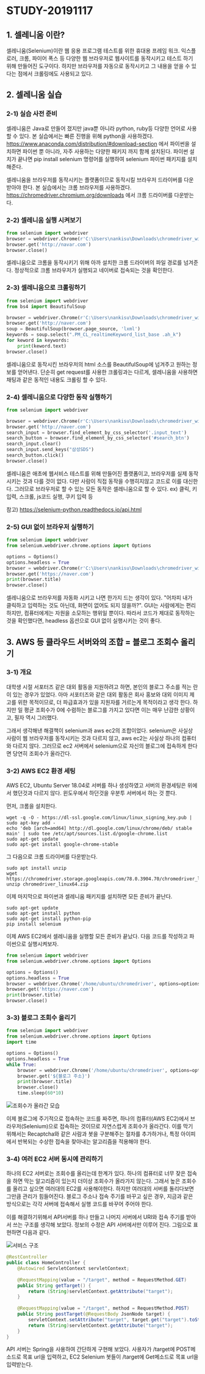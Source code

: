# STUDY-20191117

## 1. 셀레니움 이란?
셀레니움(Selenium)이란 웹 응용 프로그램 테스트를 위한 휴대용 프레임 워크. 익스플로러, 크롬, 파이어 폭스 등 다양한 웹 브라우저로 웹사이트를 동작시키고 테스트 하기 위해 만들어진 도구이다. 하지만 브라우저를 자동으로 동작시키고 그 내용을 얻을 수 있다는 점에서 크롤링에도 사용되고 있다.

## 2. 셀레니움 실습
### 2-1) 실습 사전 준비
셀레니움은 Java로 만들어 졌지만 java뿐 아니라 python, ruby등 다양한 언어로 사용할 수 있다. 본 실습에서는 빠른 진행을 위해 python을 사용하겠다.
https://www.anaconda.com/distribution/#download-section 에서 파이썬을 설치하면 파이썬 뿐 아니라, 자주 사용하는 다양한 패키지 까지 함께 설치된다. 파이썬 설치가 끝나면 pip install selenium 명령어를 실행하여 selenium 파이썬 패키지를 설치해준다.

셀레니움을 브라우저를 동작시키는 플랫폼이므로 동작시킬 브라우저 드라이버를 다운받아야 한다. 본 실습에서는 크롬 브라우저를 사용하겠다. https://chromedriver.chromium.org/downloads 에서 크롬 드라이버를 다운받는다.

### 2-2) 셀레니움 실행 시켜보기
```py
from selenium import webdriver
browser = webdriver.Chrome(r'C:\Users\nankisu\Downloads\chromedriver_win32_78\chromedriver.exe')
browser.get('http://navar.com')
browser.close()
```
셀레니움으로 크롬을 동작시키기 위해 아까 설치한 크롬 드라이버의 파일 경로를 넘겨준다. 정상적으로 크롬 브라우저가 실행되고 네이버로 접속되는 것을 확인한다.

### 2-3) 셀레니움으로 크롤링하기
```py
from selenium import webdriver
from bs4 import BeautifulSoup

browser = webdriver.Chrome(r'C:\Users\nankisu\Downloads\chromedriver_win32_78\chromedriver.exe')
browser.get('http://naver.com')
soup = BeautifulSoup(browser.page_source, 'lxml')
keywords = soup.select(".PM_CL_realtimeKeyword_list_base .ah_k")
for keword in keywords:
    print(keword.text)
browser.close()
```
셀레니움으로 동작시킨 브라우저의 html 소스를 BeautifulSoup에 넘겨주고 원하는 정보를 얻어낸다. 단순히 get request를 사용한 크롤링과는 다르게, 셀레니움을 사용하면 채팅과 같은 동적인 내용도 크롤링 할 수 있다. 

### 2-4) 셀레니움으로 다양한 동작 실행하기
``` py
from selenium import webdriver

browser = webdriver.Chrome(r'C:\Users\nankisu\Downloads\chromedriver_win32_78\chromedriver.exe')
browser.get('http://naver.com')
search_input = browser.find_element_by_css_selector('.input_text')
search_button = browser.find_element_by_css_selector('#search_btn')
search_input.clear()
search_input.send_keys("삼성SDS")
search_button.click()
browser.close()
```
셀레니움은 애초에 웹서비스 테스트를 위해 만들어진 플랫폼이고, 브라우저를 실제 동작시키는 것과 다를 것이 없다. 다만 사람이 직접 동작을 수행히지않고 코드로 이를 대신한다. 그러므로 브라우저로 할 수 있는 모든 동작은 셀레니움으로 할 수 있다. ex) 클릭, 키 입력, 스크롤, js코드 실행, 쿠키 입력 등

참고) https://selenium-python.readthedocs.io/api.html

### 2-5) GUI 없이 브라우저 실행하기
``` py
from selenium import webdriver
from selenium.webdriver.chrome.options import Options  

options = Options()
options.headless = True
browser = webdriver.Chrome(r'C:\Users\nankisu\Downloads\chromedriver_win32\chromedriver.exe', options=options)
browser.get('https://naver.com')
print(browser.title)
browser.close()
```
셀레니움으로 브라우저를 자동화 시키고 나면 한가지 드는 생각이 있다. "어차피 내가 클릭하고 입력하는 것도 아닌데, 화면이 없어도 되지 않을까?". GUI는 사람에게는 편리하지만, 컴퓨터에게는 자원을 소모하는 행위일 뿐이다. 따라서 코드가 제대로 동작하는 것을 확인했다면, headless 옵션으로 GUI 없이 실행시키는 것이 좋다.

## 3. AWS 등 클라우드 서버와의 조합 = 블로그 조회수 올리기
### 3-1) 개요
대학생 시절 서포터즈 같은 대외 활동을 지원하려고 하면, 본인의 블로그 주소를 적는 란이 있는 경우가 있었다. 아마 서포터즈와 같은 대외 활동은 회사 홍보와 대외 이미지 제고를 위한 목적이므로, 더 파급효과가 있을 지원자를 거르는게 목적이라고 생각 한다. 하지만 일 평균 조회수가 0에 수렴하는 블로그를 가지고 있다면 이는 매우 난감한 상황이고, 필자 역시 그러했다.

그래서 생각해낸 해결책이 selenium과 aws ec2의 조합이었다. selenium은 사실상 사람이 웹 브라우저를 동작시키는 것과 다르지 않고, aws ec2는 사실상 하나의 컴퓨터와 다르지 않다. 그러므로 ec2 서버에서 selenium으로 자신의 블로그에 접속하게 한다면 당연히 조회수가 올라간다.
 
### 3-2) AWS EC2 환경 세팅
AWS EC2, Ubuntu Server 18.04로 서버를 하나 생성하였고 서버의 환경세팅은 위에서 했던것과 다르지 않다. 윈도우에서 하던것을 우분투 서버에서 하는 것 뿐다.

먼저, 크롬을 설치한다.
```
wget -q -O - https://dl-ssl.google.com/linux/linux_signing_key.pub | sudo apt-key add -
echo 'deb [arch=amd64] http://dl.google.com/linux/chrome/deb/ stable main' | sudo tee /etc/apt/sources.list.d/google-chrome.list
sudo apt-get update 
sudo apt-get install google-chrome-stable
```

그 다음으로 크롬 드라이버를 다운받는다.
```
sudo apt install unzip
wget https://chromedriver.storage.googleapis.com/78.0.3904.70/chromedriver_linux64.zip
unzip chromedriver_linux64.zip
```

이제 마지막으로 파이썬과 셀레니움 패키지를 설치하면 모든 준비가 끝난다.
```
sudo apt-get update
sudo apt-get install python
sudo apt-get install python-pip
pip install selenium
```

이제 AWS EC2에서 셀레니움을 실행할 모든 준비가 끝났다. 다음 코드를 작성하고 파이썬으로 실행시켜보자.
``` py
from selenium import webdriver
from selenium.webdriver.chrome.options import Options  

options = Options()
options.headless = True
browser = webdriver.Chrome('/home/ubuntu/chromedriver', options=options)
browser.get('https://naver.com')
print(browser.title)
browser.close()
```

### 3-3) 블로그 조회수 올리기
``` py
from selenium import webdriver
from selenium.webdriver.chrome.options import Options  
import time

options = Options()
options.headless = True
while True:
    browser = webdriver.Chrome('/home/ubuntu/chromedriver', options=options)
    browser.get('${블로그 주소}')
    print(browser.title)
    browser.close()
    time.sleep(60*10)
```
![조회수가 올라간 모습](https://i.ibb.co/h7n6231/image.png)

이제 블로그에 주기적으로 접속하는 코드를 짜주면, 하나의 컴퓨터(AWS EC2)에서 브라우저(Selenium)으로 접속하는 것이므로 자연스럽게 조회수가 올라간다. 이를 막기 위해서는 Recaptcha와 같은 사람과 봇을 구분해주는 절차를 추가하거나, 특정 아이피에서 반복되는 수상한 접속을 찾아내는 알고리즘을 적용해야 한다.

### 3-4) 여러 EC2 서버 동시에 관리하기
하나의 EC2 서버로는 조회수를 올리는데 한계가 있다. 하나의 컴퓨터로 너무 잦은 접속을 하면 막는 알고리즘이 있는지 더이상 조회수가 올라가지 않는다. 그래서 높은 조회수를 올리고 싶으면 여러대의 EC2를 사용해야한다. 하지만 여러대의 서버를 돌리다보면 그만큼 관리가 힘들어진다. 블로그 주소나 접속 주기를 바꾸고 싶은 경우, 지금과 같은 방식으로는 각각 서버에 접속해서 실행 코드를 바꾸어 주어야 한다.

이를 해결하기위해서 API서버를 하나 만들고 나머지 서버에서 URI와 접속 주기를 받아서 쓰는 구조를 생각해 보았다. 정보의 수정은 API 서버에서만 이루어 진다. 그림으로 표현하면 다음과 같다.

![서비스 구조](https://i.ibb.co/4PK7kwK/image.png)

``` java
@RestController
public class HomeController {
	@Autowired ServletContext servletContext;
	
	@RequestMapping(value = "/target", method = RequestMethod.GET)
	public String getTarget() {
		return (String)servletContext.getAttribute("target");
	}
	
	@RequestMapping(value = "/target", method = RequestMethod.POST)
	public String postTarget(@RequestBody JsonNode target) {
		servletContext.setAttribute("target", target.get("target").toString());
		return (String)servletContext.getAttribute("target");
	}
}

```
API 서버는 Spring을 사용하여 간단하게 구현해 보았다. 사용자가 /target에 POST메소드로 목표 url을 입력하고, EC2 Selenium 봇들이 /target에 Get메소드로 목표 url을 입력받는다. 

